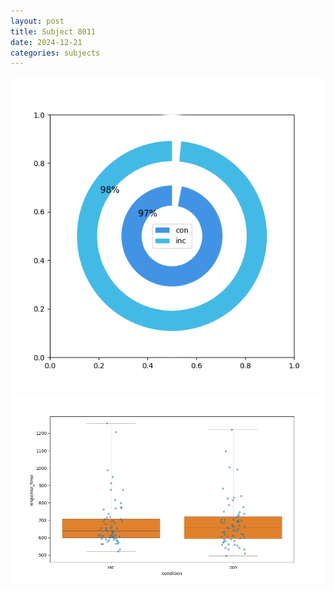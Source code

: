 ```yaml
---
layout: post
title: Subject 8011
date: 2024-12-21
categories: subjects
---
```


![](data/8011/run-10/8011_accuracy_by_condition.png)
![](data/8011/run-10/8011_rt.png)

